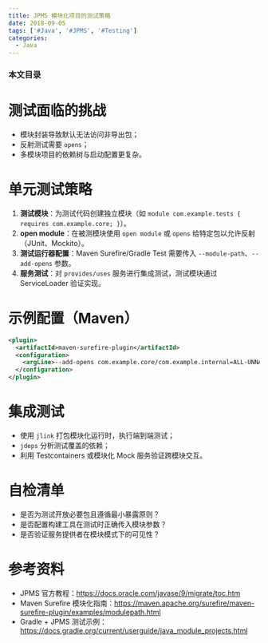 ```yaml
---
title: JPMS 模块化项目的测试策略
date: 2018-09-05
tags: ['#Java', '#JPMS', '#Testing']
categories:
  - Java
---
```


### 本文目录
<!-- toc -->

# 测试面临的挑战
- 模块封装导致默认无法访问非导出包；
- 反射测试需要 `opens`；
- 多模块项目的依赖树与启动配置更复杂。

# 单元测试策略
1. **测试模块**：为测试代码创建独立模块（如 `module com.example.tests { requires com.example.core; }`）。
2. **open module**：在被测模块使用 `open module` 或 `opens` 给特定包以允许反射（JUnit、Mockito）。
3. **测试运行器配置**：Maven Surefire/Gradle Test 需要传入 `--module-path`、`--add-opens` 参数。
4. **服务测试**：对 `provides/uses` 服务进行集成测试，测试模块通过 ServiceLoader 验证实现。

# 示例配置（Maven）
```xml
<plugin>
  <artifactId>maven-surefire-plugin</artifactId>
  <configuration>
    <argLine>--add-opens com.example.core/com.example.internal=ALL-UNNAMED</argLine>
  </configuration>
</plugin>
```

# 集成测试
- 使用 `jlink` 打包模块化运行时，执行端到端测试；
- `jdeps` 分析测试覆盖的依赖；
- 利用 Testcontainers 或模块化 Mock 服务验证跨模块交互。

# 自检清单
- 是否为测试开放必要包且遵循最小暴露原则？
- 是否配置构建工具在测试时正确传入模块参数？
- 是否验证服务提供者在模块模式下的可见性？

# 参考资料
- JPMS 官方教程：https://docs.oracle.com/javase/9/migrate/toc.htm
- Maven Surefire 模块化指南：https://maven.apache.org/surefire/maven-surefire-plugin/examples/modulepath.html
- Gradle + JPMS 测试示例：https://docs.gradle.org/current/userguide/java_module_projects.html
